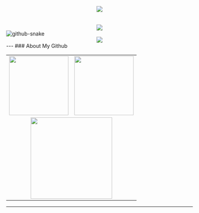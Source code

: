<!--
 * @Author: royal-killer 1107516770@qq.com
 * @Date: 2025-06-19 10:44:48
 * @LastEditors: royal-killer 1107516770@qq.com
 * @LastEditTime: 2025-06-19 10:44:48
 * @FilePath: \itjhDev\README.md
 * @Description: 
 * 
 * Copyright (c) 2025 by ${git_name_email}, All Rights Reserved. 
-->
<!-- <h1 align="center">Hi 👋, I'm Orange 👨‍💻</h1> -->


<!-- 个人简介-->
<div align="center"><a href="https://itjh.net/"> <img src="https://readme-typing-svg.herokuapp.com/?lines=杀死人的从来不是挫折,而是期待;&center=true&size=27"> </a> </div>
<br><br>
<!-- 数据展示-主题&theme=radical-->
<!-- <div align="center">
<img align="center" src="https://github-readme-streak-stats.herokuapp.com/?user=itjhDev&theme=radical&hide_border=true" />
</div> -->

<!-- 展示总贡献量，输出图片颜色不一样-->
<div align="center">
    <img  src="https://streak-stats.demolab.com/?user=itjhDev&theme=gruvbox&border_radius=20&locale=zh_Hans&date_format=%5BY.%5Dn.j" /><br>
</div>

<!-- Snake Code Contribution Map 贪吃蛇代码贡献图 -->
<picture>
  <source media="(prefers-color-scheme: dark)" srcset="https://cdn.jsdelivr.net/gh/sun0225SUN/sun0225SUN/profile-snake-contrib/github-contribution-grid-snake-dark.svg" />
  <source media="(prefers-color-scheme: light)" srcset="https://cdn.jsdelivr.net/gh/sun0225SUN/sun0225SUN/profile-snake-contrib/github-contribution-grid-snake.svg" />
  <img alt="github-snake" src="https://cdn.jsdelivr.net/gh/sun0225SUN/sun0225SUN/profile-snake-contrib/github-contribution-grid-snake-dark.svg" />
</picture>

</div>

<!-- GitHub 奖杯🏆 -->
<div align="center">
    <img  src="https://github-profile-trophy.vercel.app/?username=itjhDev&theme=gruvbox&row=1&column=7&no-frame=true&no-bg=true" /><br>
</div>
---
### About My Github
<div align="center">
  <table style="width:100%;">
    <tr>
      <!-- 第一个图片 -->
      <td align="center">
      <img height='160' src="https://github-readme-stats.vercel.app/api?username=itjhDev&show_icons=true&theme=tokyonight" align="center" />
       <!-- <img height='150' weight='100' src="https://github-readme-stats.vercel.app/api?username=itjhDev&hide_title=true&show_icons=true&line_height=21text_color=000&icon_color=000&bg_color=0,ea6161,ffc64d,fffc4d,52fa5a&theme=graywhite" /> -->
      </td>
      <!-- 第二个图片 -->
      <td align="center">
    <img height='160' src="https://github-readme-stats.vercel.app/api/top-langs/?username=itjhDev&hide=html,css,ruby,javascript,Makefile,Less,TypeScript,Starlark,Groovy,Batchfile&layout=compact&langs_count=8&theme=tokyonight" />
        <!-- <img height='150' src="https://github-readme-stats.vercel.app/api/top-langs/?username=itjhDev&hide_title=true&hide_border=true&layout=compact&langs_count=6&text_color=000&icon_color=fff&bg_color=0,52fa5a,4dfcff,c64dff&theme=graywhite" /> -->
      </td>
    </tr>
    <!-- 第三个图片 -->
    <tr>
      <td colspan="2" align="center">
        <img height="220" src="https://github-readme-activity-graph.vercel.app/graph?username=itjhDev&theme=github-compact&hide_border=true&area=true" />
      </td>
    </tr>
  </table>
</div>

---


<!-- GitHub 数据统计 -->
<!--
<div align="left">
<img align="center" height="117px" src="https://github-readme-stats-git-masterrstaa-rickstaa.vercel.app/api?username=itjhDev&hide_title=true&hide_border=true&show_icons=true&include_all_commits=true&line_height=21text_color=000&icon_color=000&bg_color=0,ea6161,ffc64d,fffc4d,52fa5a&theme=graywhite" />
<!-- <img align="center" height="100px" src="https://github-readme-stats.vercel.app/api?username=itjhDev&hide_title=true&hide_border=true&show_icons=trueline_height=21&text_color=000&icon_color=000&bg_color=0,ea6161,ffc64d,fffc4d,52fa5a&theme=graywhite" /> -->

<!--
<img align="center" height="117px" src="https://github-readme-stats-git-masterrstaa-rickstaa.vercel.app/api/top-langs/?username=itjhDev&hide_title=true&hide_border=true&layout=compact&langs_count=6&text_color=000&icon_color=fff&bg_color=0,52fa5a,4dfcff,c64dff&theme=graywhite" /><br><br>
</div> -->

<!-- <div align="center"> <img height="137px" src="https://github-readme-stats.vercel.app/api?username=itjhDev&hide_title=true&hide_border=true&show_icons=trueline_height=21&text_color=000&icon_color=000&bg_color=0,ea6161,ffc64d,fffc4d,52fa5a&theme=graywhite" /> </div> -->


<!-- <div align="left">
  <img height='160' src="https://github-readme-stats.vercel.app/api?username=itjhDev&show_icons=true&theme=tokyonight" align="center" />
  <img height='160' src="https://github-readme-stats.vercel.app/api/top-langs/?username=itjhDev&hide=html,css,ruby,javascript,Makefile,Less,TypeScript,Starlark,Groovy,Batchfile&layout=compact&langs_count=8&theme=tokyonight" align="center" />
</div>  
<div align="center">
    <img   width="400" height="180" src="https://github-readme-stats.vercel.app/api?username=itjhDev&hide_title=true&hide_border=true&show_icons=trueline_height=21&text_color=000&icon_color=000&bg_color=0,ea6161,ffc64d,fffc4d,52fa5a&theme=graywhite" />
    <img width="350" height="180" height='120' src="https://github-readme-stats.vercel.app/api/top-langs/?username=itjhDev&hide_title=true&hide_border=true&layout=compact&langs_count=6&text_color=000&icon_color=fff&bg_color=0,52fa5a,4dfcff,c64dff&theme=graywhite" />
</div> -->


<!-- <div align="center"> <img src="https://activity-graph.herokuapp.com/graph?username=itjhDev&theme=xcode" /> </div> -->
<!-- <div align="center"> <img src="https://github-readme-streak-stats.herokuapp.com/?user=itjhDev" /> </div>  -->




